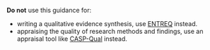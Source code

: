**Do not** use this guidance for:

* writing a qualitative evidence synthesis, use [ENTREQ](https://www.equator-network.org/reporting-guidelines/entreq/) instead.
* appraising the quality of research methods and findings, use an appraisal tool like [CASP-Qual](https://www.google.com) instead.
